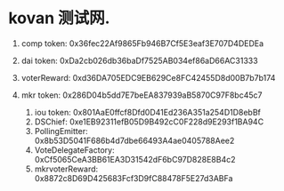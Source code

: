 # kovan 测试网.

1. comp token: 0x36fec22Af9865Fb946B7Cf5E3eaf3E707D4DEDEa
2. dai token: 0xDa2cb026db36baDf7525AB034ef86aD66AC31333
3. voterReward: 0xd36DA705EDC9EB629Ce8FC42455D8d00B7b7b174

4. mkr token: 0x286D04b5dd7E7beEA837939aB5870C97F8bc45c7
   1. iou token: 0x801AaE0ffcf8Dfd0D41Ed236A351a254D1D8ebBf
   2. DSChief: 0xe1EB92311efB05D9B492cC0F228d9E293f1BA94C
   3. PollingEmitter: 0x8b53D5041F686b4d7dbe66493A4ae0405788Aee2
   4. VoteDelegateFactory: 0xCf5065CeA3BB61EA3D31542dF6bC97D828E8B4c2
   5. mkrvoterReward: 0x8872c8D69D425683Fcf3D9fC88478F5E27d3ABFa
